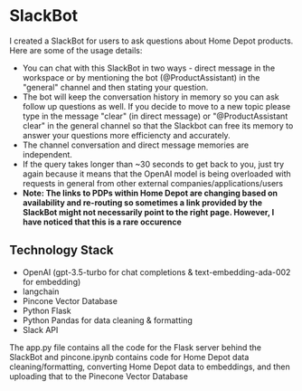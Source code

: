 # SlackBot
I created a SlackBot for users to ask questions about Home Depot products. Here are some of the usage details:
- You can chat with this SlackBot in two ways - direct message in the workspace or by mentioning the bot (@ProductAssistant) in the "general" channel and then stating your question. 
- The bot will keep the conversation history in memory so you can ask follow up questions as well. If you decide to move to a new topic please type in the message "clear" (in direct message) or "@ProductAssistant clear" in the general channel so that the Slackbot can free its memory to answer your questions more efficiencty and accurately. 
- The channel conversation and direct message memories are independent.
- If the query takes longer than ~30 seconds to get back to you, just try again because it means that the OpenAI model is being overloaded with requests in general from other external companies/applications/users
- **Note: The links to PDPs within Home Depot are changing based on availability and re-routing so sometimes a link provided by the SlackBot might not necessarily point to the right page. However, I have noticed that this is a rare occurence**

## Technology Stack
- OpenAI (gpt-3.5-turbo for chat completions & text-embedding-ada-002 for embedding)
- langchain
- Pincone Vector Database
- Python Flask
- Python Pandas for data cleaning & formatting
- Slack API

The app.py file contains all the code for the Flask server behind the SlackBot and pincone.ipynb contains code for Home Depot data cleaning/formatting, converting Home Depot data to embeddings, and then uploading that to the Pinecone Vector Database


